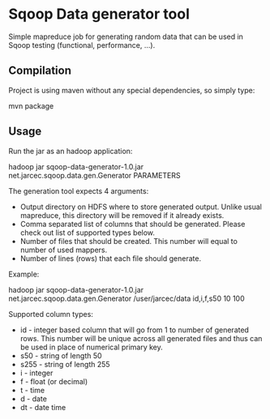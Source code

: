 Sqoop Data generator tool
=========================

Simple mapreduce job for generating random data that can be used in Sqoop testing (functional, performance, ...).

Compilation
-----------

Project is using maven without any special dependencies, so simply type:

  mvn package

Usage
-----

Run the jar as an hadoop application:
  
  hadoop jar sqoop-data-generator-1.0.jar net.jarcec.sqoop.data.gen.Generator PARAMETERS

The generation tool expects 4 arguments:

* Output directory on HDFS where to store generated output. Unlike usual mapreduce, this directory will be removed if it already exists.
* Comma separated list of columns that should be generated. Please check out list of supported types below.
* Number of files that should be created. This number will equal to number of used mappers.
* Number of lines (rows) that each file should generate.

Example:
 
  hadoop jar sqoop-data-generator-1.0.jar net.jarcec.sqoop.data.gen.Generator /user/jarcec/data id,i,f,s50 10 100

Supported column types:

* id - integer based column that will go from 1 to number of generated rows. This number will be unique across all generated files and thus can be used in place of numerical primary key.
* s50 - string of length 50
* s255 - string of length 255
* i - integer
* f - float (or decimal)
* t - time
* d - date
* dt - date time
